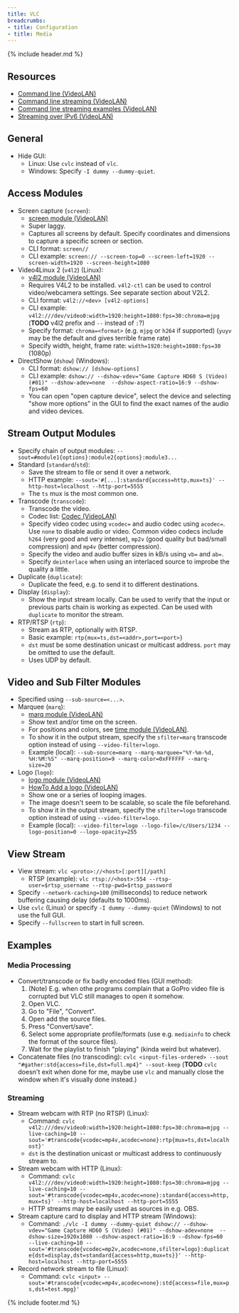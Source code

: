```yaml
---
title: VLC
breadcrumbs:
- title: Configuration
- title: Media
---
```

{% include header.md %}

## Resources

- [Command line (VideoLAN)](https://wiki.videolan.org/Documentation:Command_line/)
- [Command line streaming (VideoLAN)](https://wiki.videolan.org/Documentation:Streaming_HowTo/Advanced_Streaming_Using_the_Command_Line/)
- [Command line streaming examples (VideoLAN)](https://wiki.videolan.org/Documentation:Streaming_HowTo/Command_Line_Examples/)
- [Streaming over IPv6 (VideoLAN)](https://wiki.videolan.org/Documentation:Streaming_HowTo/Streaming_over_IPv6/)

## General

- Hide GUI:
    - Linux: Use `cvlc` instead of `vlc`.
    - Windows: Specify `-I dummy --dummy-quiet`.

## Access Modules

- Screen capture (`screen`):
    - [screen module (VideoLAN)](https://wiki.videolan.org/Documentation:Modules/screen/)
    - Super laggy.
    - Captures all screens by default. Specify coordinates and dimensions to capture a specific screen or section.
    - CLI format: `screen//`
    - CLI example: `screen:// --screen-top=0 --screen-left=1920 --screen-width=1920 --screen-height=1080`
- Video4Linux 2 (`v4l2`) (Linux):
    - [v4l2 module (VideoLAN)](https://wiki.videolan.org/Documentation:Modules/v4l2/)
    - Requires V4L2 to be installed. `v4l2-ctl` can be used to control video/webcamera settings. See separate section about V2L2.
    - CLI format: `v4l2://<dev> [v4l2-options]`
    - CLI example: `v4l2:///dev/video0:width=1920:height=1080:fps=30:chroma=mjpg` (**TODO** v4l2 prefix and `--` instead of `:`?)
    - Specify format: `chroma=<format>` (e.g. `mjpg` or `h264` if supported) (`yuyv` may be the default and gives terrible frame rate)
    - Specify width, height, frame rate: `width=1920:height=1080:fps=30` (1080p)
- DirectShow (`dshow`) (Windows):
    - CLI format: `dshow:// [dshow-options]`
    - CLI example: `dshow:// --dshow-vdev="Game Capture HD60 S (Video) (#01)" --dshow-adev=none  --dshow-aspect-ratio=16:9 --dshow-fps=60`
    - You can open "open capture device", select the device and selecting "show more options" in the GUI to find the exact names of the audio and video devices.

## Stream Output Modules

- Specify chain of output modules: `--sout=#module1{options}:module2{options}:module3...`
- Standard (`standard`/`std`):
    - Save the stream to file or send it over a network.
    - HTTP example: `--sout='#[...]:standard{access=http,mux=ts}' --http-host=localhost --http-port=5555`
    - The `ts` mux is the most common one.
- Transcode (`transcode`):
    - Transcode the video.
    - Codec list: [Codec (VideoLAN)](https://wiki.videolan.org/Codec/)
    - Specify video codec using `vcodec=` and audio codec using `acodec=`. Use `none` to disable audio or video. Common video codecs include `h264` (very good and very intense), `mp2v` (good quality but bad/small compression) and `mp4v` (better compression).
    - Specify the video and audio buffer sizes in kB/s using `vb=` and `ab=`.
    - Specify `deinterlace` when using an interlaced source to improbe the quality a little.
- Duplicate (`duplicate`):
    - Duplicate the feed, e.g. to send it to different destinations.
- Display (`display`):
    - Show the input stream locally. Can be used to verify that the input or previous parts chain is working as expected. Can be used with `duplicate` to monitor the stream.
- RTP/RTSP (`rtp`):
    - Stream as RTP, optionally with RTSP.
    - Basic example: `rtp{mux=ts,dst=<addr>,port=<port>}`
    - `dst` must be some destination unicast or multicast address. `port` may be omitted to use the default.
    - Uses UDP by default.

## Video and Sub Filter Modules

- Specified using `--sub-source=<...>`.
- Marquee (`marq`):
    - [marq module (VideoLAN)](https://wiki.videolan.org/Documentation:Modules/marq/)
    - Show text and/or time on the screen.
    - For positions and colors, see [time module (VideoLAN)](https://wiki.videolan.org/Documentation:Modules/time/).
    - To show it in the output stream, specify the `sfilter=marq` transcode option instead of using `--video-filter=logo`.
    - Example (local): `--sub-source=marq --marq-marquee="%Y-%m-%d, %H:%M:%S" --marq-position=9 --marq-color=0xFFFFFF --marq-size=20`
- Logo (`logo`):
    - [logo module (VideoLAN)](https://wiki.videolan.org/Documentation:Modules/logo/)
    - [HowTo Add a logo (VideoLAN)](https://wiki.videolan.org/VLC_HowTo/Add_a_logo/)
    - Show one or a series of looping images.
    - The image doesn't seem to be scalable, so scale the file beforehand.
    - To show it in the output stream, specify the `sfilter=logo` transcode option instead of using `--video-filter=logo`.
    - Example (local): `--video-filter=logo --logo-file=/c/Users/1234 --logo-position=0 --logo-opacity=255`

## View Stream

- View stream: `vlc <proto>://<host>[:port][/path]`
    - RTSP (example): `vlc rtsp://<host>:554 --rtsp-user=$rtsp_username --rtsp-pwd=$rtsp_password`
- Specify `--network-caching=100` (milliseconds) to reduce network buffering causing delay (defaults to 1000ms).
- Use `cvlc` (Linux) or specify `-I dummy --dummy-quiet` (Windows) to not use the full GUI.
- Specify `--fullscreen` to start in full screen.

## Examples

### Media Processing

- Convert/transcode or fix badly encoded files (GUI method):
    1. (Note) E.g. when othe programs complain that a GoPro video file is corrupted but VLC still manages to open it somehow.
    1. Open VLC.
    1. Go to "File", "Convert".
    1. Open add the source files.
    1. Press "Convert/save".
    1. Select some appropriate profile/formats (use e.g. `mediainfo` to check the format of the source files).
    1. Wait for the playlist to finish "playing" (kinda weird but whatever).
- Concatenate files (no transcoding): `cvlc <input-files-ordered> --sout "#gather:std{access=file,dst=full.mp4}" --sout-keep` (**TODO** `cvlc` doesn't exit when done for me, maybe use `vlc` and manually close the window when it's visually done instead.)

### Streaming

- Stream webcam with RTP (no RTSP) (Linux):
    - Command: `cvlc v4l2:///dev/video0:width=1920:height=1080:fps=30:chroma=mjpg --live-caching=10 --sout='#transcode{vcodec=mp4v,acodec=none}:rtp{mux=ts,dst=localhost}'`
    - `dst` is the destination unicast or multicast address to continuously stream to.
- Stream webcam with HTTP (Linux):
    - Command: `cvlc v4l2:///dev/video0:width=1920:height=1080:fps=30:chroma=mjpg --live-caching=10 --sout='#transcode{vcodec=mp4v,acodec=none}:standard{access=http,mux=ts}' --http-host=localhost --http-port=5555`
    - HTTP streams may be easily used as sources in e.g. OBS.
- Stream capture card to display and HTTP stream (Windows):
    - Command: `./vlc -I dummy --dummy-quiet dshow:// --dshow-vdev="Game Capture HD60 S (Video) (#01)" --dshow-adev=none  --dshow-size=1920x1080 --dshow-aspect-ratio=16:9 --dshow-fps=60  --live-caching=10 --sout='#transcode{vcodec=mp2v,acodec=none,sfilter=logo}:duplicate{dst=display,dst=standard{access=http,mux=ts}}' --http-host=localhost --http-port=5555`
- Record network stream to file (Linux):
    - Command: `cvlc <input> --sout='#transcode{vcodec=mp4v,acodec=none}:std{access=file,mux=ps,dst=test.mpg}'`

{% include footer.md %}
